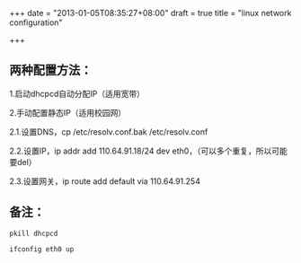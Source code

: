+++
date = "2013-01-05T08:35:27+08:00"
draft = true
title = "linux network configuration"

+++



## 两种配置方法：

1.启动dhcpcd自动分配IP（适用宽带）

2.手动配置静态IP（适用校园网）

2.1.设置DNS，cp /etc/resolv.conf.bak /etc/resolv.conf

2.2.设置IP，ip addr add 110.64.91.18/24 dev eth0，（可以多个重复，所以可能要del）

2.3.设置网关，ip route add default via 110.64.91.254

 
## 备注：

`pkill dhcpcd`

`ifconfig eth0 up`